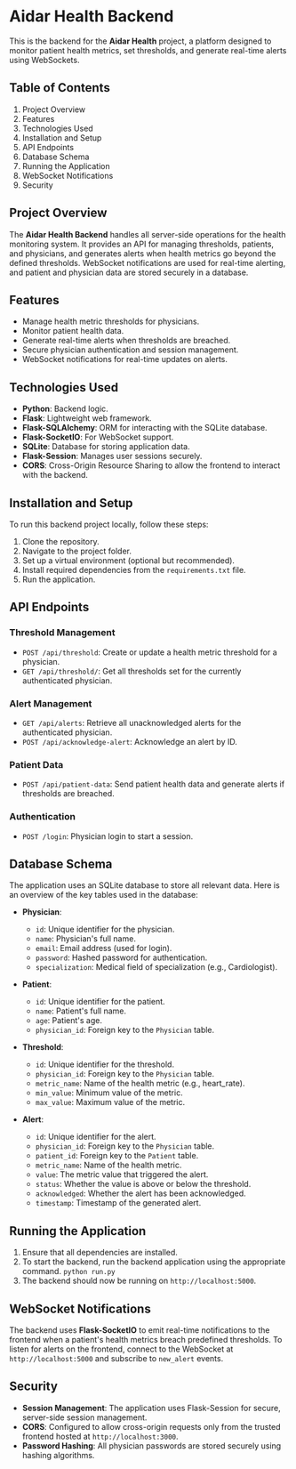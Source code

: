 # Aidar Health Backend

This is the backend for the **Aidar Health** project, a platform designed to monitor patient health metrics, set thresholds, and generate real-time alerts using WebSockets.

## Table of Contents

1. Project Overview
2. Features
3. Technologies Used
4. Installation and Setup
5. API Endpoints
6. Database Schema
7. Running the Application
8. WebSocket Notifications
9. Security

## Project Overview

The **Aidar Health Backend** handles all server-side operations for the health monitoring system. It provides an API for managing thresholds, patients, and physicians, and generates alerts when health metrics go beyond the defined thresholds. WebSocket notifications are used for real-time alerting, and patient and physician data are stored securely in a database.

## Features

- Manage health metric thresholds for physicians.
- Monitor patient health data.
- Generate real-time alerts when thresholds are breached.
- Secure physician authentication and session management.
- WebSocket notifications for real-time updates on alerts.

## Technologies Used

- **Python**: Backend logic.
- **Flask**: Lightweight web framework.
- **Flask-SQLAlchemy**: ORM for interacting with the SQLite database.
- **Flask-SocketIO**: For WebSocket support.
- **SQLite**: Database for storing application data.
- **Flask-Session**: Manages user sessions securely.
- **CORS**: Cross-Origin Resource Sharing to allow the frontend to interact with the backend.

## Installation and Setup

To run this backend project locally, follow these steps:

1. Clone the repository.
2. Navigate to the project folder.
3. Set up a virtual environment (optional but recommended).
4. Install required dependencies from the `requirements.txt` file.
5. Run the application.

## API Endpoints

### Threshold Management

- `POST /api/threshold`: Create or update a health metric threshold for a physician.
- `GET /api/threshold/`: Get all thresholds set for the currently authenticated physician.

### Alert Management

- `GET /api/alerts`: Retrieve all unacknowledged alerts for the authenticated physician.
- `POST /api/acknowledge-alert`: Acknowledge an alert by ID.

### Patient Data

- `POST /api/patient-data`: Send patient health data and generate alerts if thresholds are breached.

### Authentication

- `POST /login`: Physician login to start a session.

## Database Schema

The application uses an SQLite database to store all relevant data. Here is an overview of the key tables used in the database:

- **Physician**:
  - `id`: Unique identifier for the physician.
  - `name`: Physician's full name.
  - `email`: Email address (used for login).
  - `password`: Hashed password for authentication.
  - `specialization`: Medical field of specialization (e.g., Cardiologist).

- **Patient**:
  - `id`: Unique identifier for the patient.
  - `name`: Patient's full name.
  - `age`: Patient's age.
  - `physician_id`: Foreign key to the `Physician` table.

- **Threshold**:
  - `id`: Unique identifier for the threshold.
  - `physician_id`: Foreign key to the `Physician` table.
  - `metric_name`: Name of the health metric (e.g., heart_rate).
  - `min_value`: Minimum value of the metric.
  - `max_value`: Maximum value of the metric.

- **Alert**:
  - `id`: Unique identifier for the alert.
  - `physician_id`: Foreign key to the `Physician` table.
  - `patient_id`: Foreign key to the `Patient` table.
  - `metric_name`: Name of the health metric.
  - `value`: The metric value that triggered the alert.
  - `status`: Whether the value is above or below the threshold.
  - `acknowledged`: Whether the alert has been acknowledged.
  - `timestamp`: Timestamp of the generated alert.

## Running the Application

1. Ensure that all dependencies are installed.
2. To start the backend, run the backend application using the appropriate command.
   `python run.py`
4. The backend should now be running on `http://localhost:5000`.

## WebSocket Notifications

The backend uses **Flask-SocketIO** to emit real-time notifications to the frontend when a patient's health metrics breach predefined thresholds. To listen for alerts on the frontend, connect to the WebSocket at `http://localhost:5000` and subscribe to `new_alert` events.

## Security

- **Session Management**: The application uses Flask-Session for secure, server-side session management.
- **CORS**: Configured to allow cross-origin requests only from the trusted frontend hosted at `http://localhost:3000`.
- **Password Hashing**: All physician passwords are stored securely using hashing algorithms.

